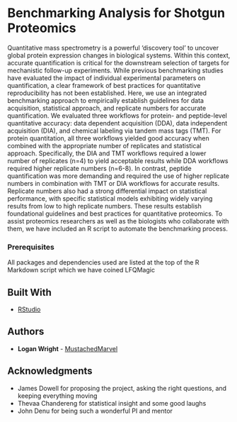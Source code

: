 # Benchmarking Analysis for Shotgun Proteomics

Quantitative mass spectrometry is a powerful ‘discovery tool’ to uncover global protein expression changes in biological systems. Within this context, accurate quantification is critical for the downstream selection of targets for mechanistic follow-up experiments. While previous benchmarking studies have evaluated the impact of individual experimental parameters on quantification, a clear framework of best practices for quantitative reproducibility has not been established. Here, we use an integrated benchmarking approach to empirically establish guidelines for data acquisition, statistical approach, and replicate numbers for accurate quantification. We evaluated three workflows for protein- and peptide-level quantitative accuracy: data dependent acquisition (DDA), data independent acquisition (DIA), and chemical labeling via tandem mass tags (TMT). For protein quantitation, all three workflows yielded good accuracy when combined with the appropriate number of replicates and statistical approach. Specifically, the DIA and TMT workflows required a lower number of replicates (n=4) to yield acceptable results while DDA workflows required higher replicate numbers (n=6-8). In contrast, peptide quantification was more demanding and required the use of higher replicate numbers in combination with TMT or DIA workflows for accurate results. Replicate numbers also had a strong differential impact on statistical performance, with specific statistical models exhibiting widely varying results from low to high replicate numbers. These results establish foundational guidelines and best practices for quantitative proteomics. To assist proteomics researchers as well as the biologists who collaborate with them, we have included an R script to automate the benchmarking process. 

### Prerequisites

All packages and dependencies used are listed at the top of the R Markdown script which we have coined LFQMagic


## Built With

* [RStudio](https://rstudio.com/)


## Authors

* **Logan Wright** - [MustachedMarvel](https://github.com/MustachedMarvel)


## Acknowledgments

* James Dowell for proposing the project, asking the right questions, and keeping everything moving
* Thevaa Chandereng for statistical insight and some good laughs
* John Denu for being such a wonderful PI and mentor
